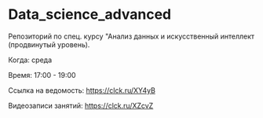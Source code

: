 # Data_science_advanced
Репозиторий по спец. курсу "Анализ данных и искусственный интеллект (продвинутый уровень).

Когда: среда

Время: 17:00 - 19:00

Ссылка на ведомость: https://clck.ru/XY4yB

Видеозаписи занятий: https://clck.ru/XZcvZ
